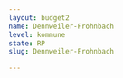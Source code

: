 ```yaml
---
layout: budget2
name: Dennweiler-Frohnbach
level: kommune
state: RP
slug: Dennweiler-Frohnbach

---
```



